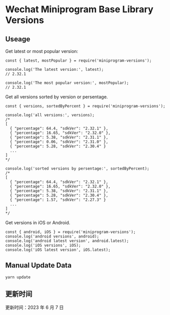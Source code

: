 
# Wechat Miniprogram Base Library Versions

## Useage

Get latest or most popular version:

```;
const { latest, mostPopular } = require('miniprogram-versions');

console.log('The latest version:', latest);
// 2.32.1

console.log('The most popular version:', mostPopular);
// 2.32.1

```

Get all versions sorted by version or persentage.

```
const { versions, sortedByPercent } = require('miniprogram-versions');

console.log('all versions:', versions);
/*
[
  { "percentage": 64.4, "sdkVer": "2.32.1" },
  { "percentage": 16.65, "sdkVer": "2.32.0" },
  { "percentage": 5.38, "sdkVer": "2.31.1" },
  { "percentage": 0.06, "sdkVer": "2.31.0" },
  { "percentage": 5.28, "sdkVer": "2.30.4" }
  ...
]
*/

console.log('sorted versions by persentage:', sortedByPercent);
/*
[
  { "percentage": 64.4, "sdkVer": "2.32.1" },
  { "percentage": 16.65, "sdkVer": "2.32.0" },
  { "percentage": 5.38, "sdkVer": "2.31.1" },
  { "percentage": 5.28, "sdkVer": "2.30.4" },
  { "percentage": 1.57, "sdkVer": "2.27.3" }
  ...
]
*/
```

Get versions in iOS or Android.

```
const { android, iOS } = require('miniprogram-versions');
console.log('android versions', android);
console.log('android latest version', android.latest);
console.log('iOS versions', iOS);
console.log('iOS latest version', iOS.latest);
```

## Manual Update Data

```
yarn update
```

## 更新时间

更新时间：2023 年 6 月 7 日
